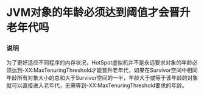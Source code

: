 # JVM对象的年龄必须达到阈值才会晋升老年代吗
### 说明

为了更好适应不同程序的内存状况，HotSpot虚拟机并不是永远要求对象的年龄必须达到-XX:MaxTenuringThreshold才能晋升老年代，如果在Survivor空间中相同年龄所有对象大小的总和大于Survivor空间的一半，年龄大于或等于该年龄的对象就可以直接进入老年代，无需等到-XX:MaxTenuringThreshold要求的年龄。
